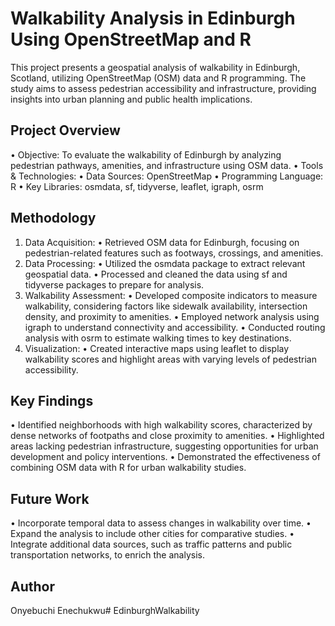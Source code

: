 # Walkability Analysis in Edinburgh Using OpenStreetMap and R
This project presents a geospatial analysis of walkability in Edinburgh, Scotland, utilizing OpenStreetMap (OSM) data and R programming. The study aims to assess pedestrian accessibility and infrastructure, providing insights into urban planning and public health implications.

## Project Overview
•	Objective: To evaluate the walkability of Edinburgh by analyzing pedestrian pathways, amenities, and infrastructure using OSM data.
•	Tools & Technologies:
•	Data Sources: OpenStreetMap
•	Programming Language: R
•	Key Libraries: osmdata, sf, tidyverse, leaflet, igraph, osrm
## Methodology
1.	Data Acquisition:
•	Retrieved OSM data for Edinburgh, focusing on pedestrian-related features such as footways, crossings, and amenities.
2.	Data Processing:
•	Utilized the osmdata package to extract relevant geospatial data.
•	Processed and cleaned the data using sf and tidyverse packages to prepare for analysis.
3.	Walkability Assessment:
•	Developed composite indicators to measure walkability, considering factors like sidewalk availability, intersection density, and proximity to amenities.
•	Employed network analysis using igraph to understand connectivity and accessibility.
•	Conducted routing analysis with osrm to estimate walking times to key destinations.
4.	Visualization:
•	Created interactive maps using leaflet to display walkability scores and highlight areas with varying levels of pedestrian accessibility.
## Key Findings
•	Identified neighborhoods with high walkability scores, characterized by dense networks of footpaths and close proximity to amenities.
•	Highlighted areas lacking pedestrian infrastructure, suggesting opportunities for urban development and policy interventions.
•	Demonstrated the effectiveness of combining OSM data with R for urban walkability studies.
## Future Work
•	Incorporate temporal data to assess changes in walkability over time.
•	Expand the analysis to include other cities for comparative studies.
•	Integrate additional data sources, such as traffic patterns and public transportation networks, to enrich the analysis.
## Author
Onyebuchi Enechukwu# EdinburghWalkability
